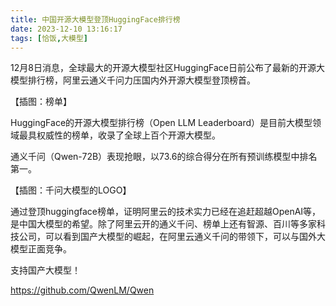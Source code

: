 ```yaml
---
title: 中国开源大模型登顶HuggingFace排行榜
date: 2023-12-10 13:16:17
tags: [恰饭,大模型]
---
```


12月8日消息，全球最大的开源大模型社区HuggingFace日前公布了最新的开源大模型排行榜，阿里云通义千问力压国内外开源大模型登顶榜首。

【插图：榜单】

HuggingFace的开源大模型排行榜（Open LLM Leaderboard）是目前大模型领域最具权威性的榜单，收录了全球上百个开源大模型。

通义千问（Qwen-72B）表现抢眼，以73.6的综合得分在所有预训练模型中排名第一。


【插图：千问大模型的LOGO】

通过登顶huggingface榜单，证明阿里云的技术实力已经在追赶超越OpenAI等，是中国大模型的希望。除了阿里云开的通义千问、榜单上还有智源、百川等多家科技公司，可以看到国产大模型的崛起，在阿里云通义千问的带领下，可以与国外大模型正面竞争。

支持国产大模型！


https://github.com/QwenLM/Qwen